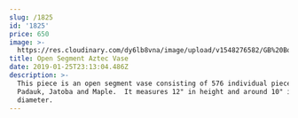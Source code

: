 ```yaml
---
slug: /1825
id: '1825'
price: 650
image: >-
  https://res.cloudinary.com/dy6lb8vna/image/upload/v1548276582/GB%20Bowlworks%20Gallery/IMG_2950a.jpg
title: Open Segment Aztec Vase
date: 2019-01-25T23:13:04.486Z
description: >-
  This piece is an open segment vase consisting of 576 individual pieces of
  Padauk, Jatoba and Maple.  It measures 12" in height and around 10" in
  diameter.
---
```


